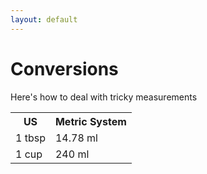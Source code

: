 ```yaml
---
layout: default
---
```


<!DOCTYPE html>
<html lang ="eng-US">
    <body>

<h1>Conversions</h1>
<p>Here's how to deal with tricky measurements</p>
<table>
        <tr>
            <th>US</th>
            <th>Metric System</th>
        </tr>
        <tr>
            <td>1 tbsp</td>
            <td>14.78 ml</td>
        </tr>
        <tr>
            <td>1 cup</td>
            <td>240 ml</td>
        </tr>
</table>
    </body>
</html>